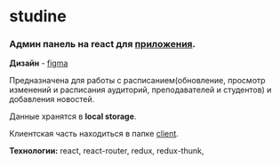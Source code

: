 # studine

### Админ панель на react для [приложения](https://github.com/Aleksandr909/UniverCityA).

**Дизайн** - [figma](https://www.figma.com/proto/vXLzdi4NuE5qjWvhTMcrCU/Untitled?scaling=min-zoom&node-id=1%3A3)

Предназначена для работы с расписанием(обновление, просмотр изменений и расписания аудиторий, преподавателей и студентов) 
и добавления новостей.

Данные хранятся в **local storage**.

Клиентская часть находиться в папке [client](https://github.com/Aleksandr909/studine/tree/master/client).

**Технологии:** react, react-router, redux, redux-thunk, 
